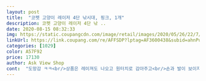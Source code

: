 ```yaml
---
layout: post 
title:  "코펫 고양이 레이저 4단 낚시대, 핑크, 1개" 
description: 코펫 고양이 레이저 4단 낚 ..
date: 2020-08-15 08:32:33 
img: https://static.coupangcdn.com/image/retail/images/2020/05/26/22/7/53ef4e04-9e26-4430-a3c1-fbe135af2055.jpg 
linkUrl: https://link.coupang.com/re/AFFSDP?lptag=AF3600438&subid=ahnPublicAsk&pageKey=1658937911&itemId=2826290812&vendorItemId=70815742644&traceid=V0-113-66727abe38cbe88d 
categories: [1029] 
color: A57F92 
price: 17130 
author: Ask View Shop 
cont:  "도망감 ㅋㅋ<br/>상품은 레이져도 나오고 원터치로 감아주고<br/>손과 발이 보이지를않아유<br/>저희 고양이들이 장난감에 쉽게 질려해서 새로운 장난감 구입했는데요.<br/> 낚시대도 튼튼하고 바로바로 교체 가능한 다양한 리필이 함께 동봉되있어서 너무 좋았습니다.<br/> 또 레이저 포인터도 냥이들이 졸졸졸졸 잘 따라다녀요.<br/> 다만 아쉬운점이 있다면 낚시대 줄이 조금 더 길었으면 좋겠다는 것입니다!<br/>정말 좋아요 다만 주인님이 깃털보고 자꾸<br/>키야아 내남동생 아주 환장을 하는잇템<br/>" 
---
```

